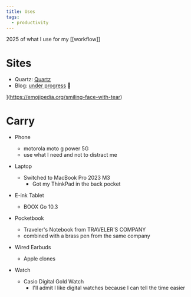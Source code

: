 ```yaml
---
title: Uses
tags:
  - productivity
---
```

2025 of what I use for my [[workflow]]

# Sites 
- Quartz: [Quartz](https://quartz.jzhao.xyz/)
- Blog: [under progress](https://ryanvle.github.io/ryanQuartz/) 🥲

](https://emojipedia.org/smiling-face-with-tear)

# Carry
- Phone
	- motorola moto g power 5G
	- use what I need and not to distract me

- Laptop
	- Switched to MacBook Pro 2023 M3
		- Got my ThinkPad in the back pocket

- E-ink Tablet
	- BOOX Go 10.3

- Pocketbook
	- Traveler's Notebook from TRAVELER'S COMPANY
	- combined with a brass pen from the same company

- Wired Earbuds
	- Apple clones

- Watch
	- Casio Digital Gold Watch
		- I'll admit I like digital watches because I can tell the time easier


